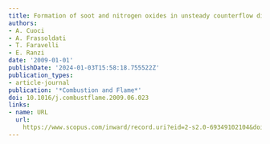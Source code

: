 ```yaml
---
title: Formation of soot and nitrogen oxides in unsteady counterflow diffusion flames
authors:
- A. Cuoci
- A. Frassoldati
- T. Faravelli
- E. Ranzi
date: '2009-01-01'
publishDate: '2024-01-03T15:58:18.755522Z'
publication_types:
- article-journal
publication: '*Combustion and Flame*'
doi: 10.1016/j.combustflame.2009.06.023
links:
- name: URL
  url: 
    https://www.scopus.com/inward/record.uri?eid=2-s2.0-69349102104&doi=10.1016%2fj.combustflame.2009.06.023&partnerID=40&md5=4f5a52c87b2fc2672d86e0c8da280e8b
---
```

